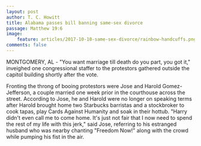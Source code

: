 ```yaml
---
layout: post
author: T. C. Howitt
title: Alabama passes bill banning same-sex divorce
passage: Matthew 19:6
image:
    feature: articles/2017-10-10-same-sex-divorce/rainbow-handcuffs.png
comments: false
---
```


MONTGOMERY, AL - "You want marriage till death do you part, you got it," inveighed one congressional staffer to the protestors gathered outside the capitol building shortly after the vote.

Fronting the throng of booing protestors were Jose and Harold Gomez-Jefferson, a couple married one week prior in the courthouse across the street.  According to Jose, he and Harold were no longer on speaking terms after Harold brought home two Starbucks barristas and a stockbroker to cook tapas, play Cards Against Humanity and soak in their hottub.  "Harry didn't even call me to come home.  It's just not fair that I now need to spend the rest of my life with this jerk," said Jose, referring to his estranged husband who was nearby chanting "Freedom Now!" along with the crowd while pumping his fist in the air.
